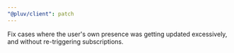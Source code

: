 ```yaml
---
"@pluv/client": patch
---
```


Fix cases where the user's own presence was getting updated excessively, and without re-triggering subscriptions.
